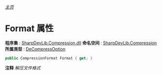 ###### [主页](./Index.md "主页")
# Format 属性
**程序集** : [SharpDevLib.Compression.dll](./SharpDevLib.Compression.assembly.md "SharpDevLib.Compression.dll")
**命名空间** : [SharpDevLib.Compression](./SharpDevLib.Compression.namespace.md "SharpDevLib.Compression")
**所属类型** : [DeCompressOption](./SharpDevLib.Compression.DeCompressOption.md "DeCompressOption")
``` csharp
public CompressionFormat Format { get; }
```
**注释**
*解压文件格式*

